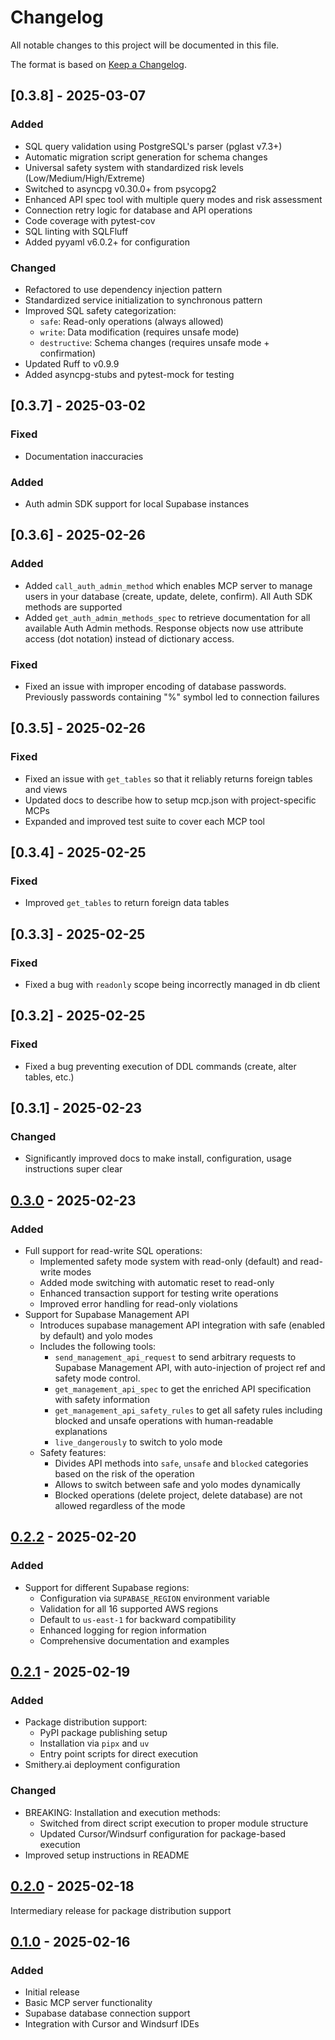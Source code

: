 # Changelog

All notable changes to this project will be documented in this file.

The format is based on [Keep a Changelog](https://keepachangelog.com/en/1.1.0/).


## [0.3.8] - 2025-03-07
### Added
- SQL query validation using PostgreSQL's parser (pglast v7.3+)
- Automatic migration script generation for schema changes
- Universal safety system with standardized risk levels (Low/Medium/High/Extreme)
- Switched to asyncpg v0.30.0+ from psycopg2
- Enhanced API spec tool with multiple query modes and risk assessment
- Connection retry logic for database and API operations
- Code coverage with pytest-cov
- SQL linting with SQLFluff
- Added pyyaml v6.0.2+ for configuration

### Changed
- Refactored to use dependency injection pattern
- Standardized service initialization to synchronous pattern
- Improved SQL safety categorization:
  - `safe`: Read-only operations (always allowed)
  - `write`: Data modification (requires unsafe mode)
  - `destructive`: Schema changes (requires unsafe mode + confirmation)
- Updated Ruff to v0.9.9
- Added asyncpg-stubs and pytest-mock for testing

## [0.3.7] - 2025-03-02
### Fixed
- Documentation inaccuracies

### Added
- Auth admin SDK support for local Supabase instances


## [0.3.6] - 2025-02-26
### Added
- Added `call_auth_admin_method` which enables MCP server to manage users in your database (create, update, delete, confirm). All Auth SDK methods are supported
- Added `get_auth_admin_methods_spec` to retrieve documentation for all available Auth Admin methods. Response objects now use attribute access (dot notation) instead of dictionary access.

### Fixed
- Fixed an issue with improper encoding of database passwords. Previously passwords containing "%" symbol led to connection failures


## [0.3.5] - 2025-02-26
### Fixed
- Fixed an issue with `get_tables` so that it reliably returns foreign tables and views
- Updated docs to describe how to setup mcp.json with project-specific MCPs
- Expanded and improved test suite to cover each MCP tool


## [0.3.4] - 2025-02-25
### Fixed
- Improved `get_tables` to return foreign data tables


## [0.3.3] - 2025-02-25
### Fixed
- Fixed a bug with `readonly` scope being incorrectly managed in db client

## [0.3.2] - 2025-02-25
### Fixed
- Fixed a bug preventing execution of DDL commands (create, alter tables, etc.)

## [0.3.1] - 2025-02-23
### Changed
- Significantly improved docs to make install, configuration, usage instructions super clear


## [0.3.0] - 2025-02-23
### Added
- Full support for read-write SQL operations:
  - Implemented safety mode system with read-only (default) and read-write modes
  - Added mode switching with automatic reset to read-only
  - Enhanced transaction support for testing write operations
  - Improved error handling for read-only violations
- Support for Supabase Management API
  - Introduces supabase management API integration with safe (enabled by default) and yolo modes
  - Includes the following tools:
    - `send_management_api_request` to send arbitrary requests to Supabase Management API, with auto-injection of project ref and safety mode control.
    - `get_management_api_spec` to get the enriched API specification with safety information
    - `get_management_api_safety_rules` to get all safety rules including blocked and unsafe operations with human-readable explanations
    - `live_dangerously` to switch to yolo mode
  - Safety features:
    - Divides API methods into `safe`, `unsafe` and `blocked` categories based on the risk of the operation
    - Allows to switch between safe and yolo modes dynamically
    - Blocked operations (delete project, delete database) are not allowed regardless of the mode


## [0.2.2] - 2025-02-20
### Added
- Support for different Supabase regions:
  - Configuration via `SUPABASE_REGION` environment variable
  - Validation for all 16 supported AWS regions
  - Default to `us-east-1` for backward compatibility
  - Enhanced logging for region information
  - Comprehensive documentation and examples

## [0.2.1] - 2025-02-19
### Added
- Package distribution support:
  - PyPI package publishing setup
  - Installation via `pipx` and `uv`
  - Entry point scripts for direct execution
- Smithery.ai deployment configuration

### Changed
- BREAKING: Installation and execution methods:
  - Switched from direct script execution to proper module structure
  - Updated Cursor/Windsurf configuration for package-based execution
- Improved setup instructions in README

## [0.2.0] - 2025-02-18
Intermediary release for package distribution support

## [0.1.0] - 2025-02-16
### Added
- Initial release
- Basic MCP server functionality
- Supabase database connection support
- Integration with Cursor and Windsurf IDEs

[0.3.0]: https://github.com/alexander-zuev/supabase-mcp-server/releases/tag/v0.3.0
[0.2.2]: https://github.com/alexander-zuev/supabase-mcp-server/releases/tag/v0.2.2
[0.2.1]: https://github.com/alexander-zuev/supabase-mcp-server/releases/tag/v0.2.1
[0.2.0]: https://github.com/alexander-zuev/supabase-mcp-server/releases/tag/v0.2.0-dev0
[0.1.0]: https://github.com/alexander-zuev/supabase-mcp-server/releases/tag/v0.1.0
